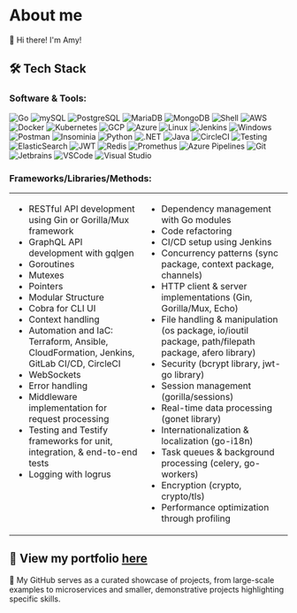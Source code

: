 # About me
👋 Hi there! I'm Amy!

## 🛠️ Tech Stack

### Software & Tools:
 ![Go](https://img.shields.io/badge/go-%2300ADD8.svg?style=for-the-badge&logo=go&logoColor=white) 
 ![mySQL](https://img.shields.io/badge/MySQL-4479A1.svg?style=for-the-badge&logo=MySQL&logoColor=white)
 ![PostgreSQL](https://img.shields.io/badge/PostgreSQL-4169E1.svg?style=for-the-badge&logo=PostgreSQL&logoColor=white)
 ![MariaDB](https://img.shields.io/badge/MariaDB-003545.svg?style=for-the-badge&logo=MariaDB&logoColor=white)
 ![MongoDB](https://img.shields.io/badge/MongoDB-47A248.svg?style=for-the-badge&logo=MongoDB&logoColor=white)
 ![Shell](https://img.shields.io/badge/Shell_Script-121011?style=for-the-badge&logo=gnu-bash&logoColor=white)
 ![AWS](https://img.shields.io/badge/Amazon%20AWS-232F3E.svg?style=for-the-badge&logo=Amazon-AWS&logoColor=white)
 ![Docker](https://img.shields.io/badge/Docker-2496ED.svg?style=for-the-badge&logo=Docker&logoColor=white)
 ![Kubernetes](https://img.shields.io/badge/Kubernetes-326CE5.svg?style=for-the-badge&logo=Kubernetes&logoColor=white)
 ![GCP](https://img.shields.io/badge/Google_Cloud-4285F4?style=for-the-badge&logo=google-cloud&logoColor=white)
 ![Azure](https://img.shields.io/badge/Microsoft_Azure-0089D6?style=for-the-badge&logo=microsoft-azure&logoColor=white)
 ![Linux](https://img.shields.io/badge/Linux-FCC624.svg?style=for-the-badge&logo=Linux&logoColor=black)
 ![Jenkins](https://img.shields.io/badge/Jenkins-D24939?style=for-the-badge&logo=Jenkins&logoColor=white)
 ![Windows](https://img.shields.io/badge/Windows-0078D4.svg?style=for-the-badge&logo=Windows&logoColor=white)
 ![Postman](https://img.shields.io/badge/Postman-FF6C37.svg?style=for-the-badge&logo=Postman&logoColor=white)
 ![Insominia](https://img.shields.io/badge/Insomnia-4000BF.svg?style=for-the-badge&logo=Insomnia&logoColor=white)
 ![Python](https://img.shields.io/badge/Python-3776AB.svg?style=for-the-badge&logo=Python&logoColor=white)
 ![.NET](https://img.shields.io/badge/.NET-5C2D91?style=for-the-badge&logo=.net&logoColor=white)
 ![Java](https://img.shields.io/badge/Java-ED8B00?style=for-the-badge&logo=openjdk&logoColor=white)
 ![CircleCI](https://img.shields.io/badge/circleci-343434?style=for-the-badge&logo=circleci&logoColor=white)
 ![Testing](https://img.shields.io/badge/testing%20library-323330?style=for-the-badge&logo=testing-library&logoColor=red)
 ![ElasticSearch](https://img.shields.io/badge/-ElasticSearch-005571?style=for-the-badge&logo=elasticsearch)
 ![JWT](https://img.shields.io/badge/JSON%20Web%20Tokens-000000.svg?style=for-the-badge&logo=JSON-Web-Tokens&logoColor=white)
 ![Redis](https://img.shields.io/badge/Redis-DC382D.svg?style=for-the-badge&logo=Redis&logoColor=white)
 ![Promethus](https://img.shields.io/badge/Prometheus-E6522C.svg?style=for-the-badge&logo=Prometheus&logoColor=white)
 ![Azure Pipelines](https://img.shields.io/badge/Azure%20Pipelines-2560E0.svg?style=for-the-badge&logo=Azure-Pipelines&logoColor=white)
 ![Git](https://img.shields.io/badge/Git-F05032.svg?style=for-the-badge&logo=Git&logoColor=white)
 ![Jetbrains](https://img.shields.io/badge/JetBrains-000000.svg?style=for-the-badge&logo=JetBrains&logoColor=white)
 ![VSCode](https://img.shields.io/badge/Visual%20Studio%20Code-007ACC.svg?style=for-the-badge&logo=Visual-Studio-Code&logoColor=white)
 ![Visual Studio](https://img.shields.io/badge/Visual%20Studio-5C2D91.svg?style=for-the-badge&logo=Visual-Studio&logoColor=white)

### Frameworks/Libraries/Methods:

<table border="0">
  <tr>
    <td valign="top">
      <ul>
        <li>RESTful API development using Gin or Gorilla/Mux framework</li>
        <li>GraphQL API development with gqlgen</li>
        <li>Goroutines</li>
        <li>Mutexes</li>
        <li>Pointers</li>
        <li>Modular Structure</li>
        <li>Cobra for CLI UI</li>
        <li>Context handling</li>
       <li>Automation and IaC: Terraform, Ansible, CloudFormation, Jenkins, GitLab CI/CD, CircleCI</li>
        <li>WebSockets</li>
        <li>Error handling</li>
        <li>Middleware implementation for request processing</li>
        <li>Testing and Testify frameworks for unit, integration, & end-to-end tests</li>
        <li>Logging with logrus</li>
      </ul>
    </td>
    <td valign="top">
      <ul>
         <li>Dependency management with Go modules</li>
        <li>Code refactoring</li>
        <li>CI/CD setup using Jenkins</li>
        <li>Concurrency patterns (sync package, context package, channels)</li>
        <li>HTTP client & server implementations (Gin, Gorilla/Mux, Echo)</li>
        <li>File handling & manipulation (os package, io/ioutil package, path/filepath package, afero library)</li>
        <li>Security (bcrypt library, jwt-go library)</li>
        <li>Session management (gorilla/sessions)</li>
        <li>Real-time data processing (gonet library)</li>
        <li>Internationalization & localization (go-i18n)</li>
        <li>Task queues & background processing (celery, go-workers)</li>
        <li>Encryption (crypto, crypto/tls)</li>
         <li>Performance optimization through profiling</li>
      </ul>
    </td>
  </tr>
</table>


## 👀 View my portfolio [here](https://github.com/amy324/Portfolio/blob/main/README.md)
🔗 My GitHub serves as a curated showcase of projects, from large-scale examples to microservices and smaller, demonstrative projects highlighting specific skills.



















